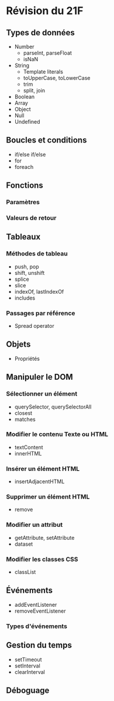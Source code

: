 # Révision du 21F

## Types de données

-   Number
    -   parseInt, parseFloat
    -   isNaN
-   String
    -   Template literals
    -   toUpperCase, toLowerCase
    -   trim
    -   split, join
-   Boolean
-   Array
-   Object
-   Null
-   Undefined

## Boucles et conditions

-   if/else if/else
-   for
-   foreach

## Fonctions

### Paramètres

### Valeurs de retour

## Tableaux

### Méthodes de tableau

-   push, pop
-   shift, unshift
-   splice
-   slice
-   indexOf, lastIndexOf
-   includes

### Passages par référence

-   Spread operator

## Objets

-   Propriétés

## Manipuler le DOM

### Sélectionner un élément

-   querySelector, querySelectorAll
-   closest
-   matches

### Modifier le contenu Texte ou HTML

-   textContent
-   innerHTML

### Insérer un élément HTML

-   insertAdjacentHTML

### Supprimer un élément HTML

-   remove

### Modifier un attribut

-   getAttribute, setAttribute
-   dataset

### Modifier les classes CSS

-   classList

## Événements

-   addEventListener
-   removeEventListener

### Types d'événements

## Gestion du temps

-   setTimeout
-   setInterval
-   clearInterval

## Déboguage
